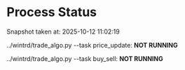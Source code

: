 # Process Status

Snapshot taken at: 2025-10-12 11:02:19

../wintrd/trade_algo.py --task price_update: **NOT RUNNING**

../wintrd/trade_algo.py --task buy_sell: **NOT RUNNING**

